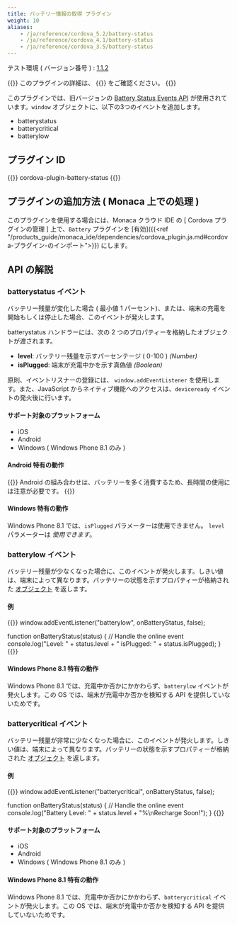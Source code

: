```yaml
---
title: バッテリー情報の取得 プラグイン
weight: 10
aliases: 
    - /ja/reference/cordova_5.2/battery-status
    - /ja/reference/cordova_4.1/battery-status
    - /ja/reference/cordova_3.5/battery-status
---
```


テスト環境 ( バージョン番号 ) : [1.1.2](https://github.com/apache/cordova-plugin-battery-status/releases/tag/1.1.2)

{{<note>}}
このプラグインの詳細は、 {{<link title="こちらの原文 ( GitHub )" href="https://github.com/apache/cordova-plugin-battery-status">}} をご確認ください。
{{</note>}}

このプラグインでは、旧バージョンの [Battery Status Events API](http://www.w3.org/TR/2011/WD-battery-status-20110915/)
が使用されています。`window`
オブジェクトに、以下の3つのイベントを追加します。

-   batterystatus
-   batterycritical
-   batterylow

プラグイン ID
-------------

{{<highlight javascript>}}
cordova-plugin-battery-status
{{</highlight>}}

プラグインの追加方法 ( Monaca 上での処理 )
------------------------------------------

このプラグインを使用する場合には、Monaca クラウド IDE の [ Cordova プラグインの管理 ] 上で、`Battery` プラグインを [有効]({{<ref "/products_guide/monaca_ide/dependencies/cordova_plugin.ja.md#cordova-プラグイン-のインポート">}}) にします。

API の解説
----------

### batterystatus イベント

バッテリー残量が変化した場合 ( 最小値 1
パーセント)、または、端末の充電を開始もしくは停止した場合、このイベントが発火します。

batterystatus ハンドラーには、次の 2
つのプロパティーを格納したオブジェクトが渡されます。

-   **level**: バッテリー残量を示すパーセンテージ ( 0-100 ) *(Number)*
-   **isPlugged**: 端末が充電中かを示す真偽値 *(Boolean)*

原則、イベントリスナーの登録には、 `window.addEventListener`
を使用します。また、JavaScript
からネイティブ機能へのアクセスは、`deviceready`
イベントの発火後に行います。

#### サポート対象のプラットフォーム

-   iOS
-   Android
-   Windows ( Windows Phone 8.1 のみ )

#### Android 特有の動作

{{<warning>}}
Android の組み合わせは、バッテリーを多く消費するため、長時間の使用には注意が必要です。
{{</warning>}}

#### Windows 特有の動作

Windows Phone 8.1 では、`isPlugged` パラメーターは使用できません。
`level` パラメーターは *使用できます*。

### batterylow イベント

バッテリー残量が少なくなった場合に、このイベントが発火します。しきい値は、端末によって異なります。バッテリーの状態を示すプロパティーが格納された [オブジェクト](#batterystatus-イベント) を返します。

#### 例

{{<highlight javascript>}}
window.addEventListener("batterylow", onBatteryStatus, false);

function onBatteryStatus(status) {
    // Handle the online event
    console.log("Level: " + status.level + " isPlugged: " + status.isPlugged);
}
{{</highlight>}}

#### Windows Phone 8.1 特有の動作

Windows Phone 8.1 では、充電中か否かにかかわらず、`batterylow`
イベントが発火します。この OS では、端末が充電中か否かを検知する API
を提供していないためです。

### batterycritical イベント

バッテリー残量が非常に少なくなった場合に、このイベントが発火します。しきい値は、端末によって異なります。バッテリーの状態を示すプロパティーが格納された [オブジェクト](#batterystatus-イベント) を返します。

#### 例

{{<highlight javascript>}}
window.addEventListener("batterycritical", onBatteryStatus, false);

function onBatteryStatus(status) {
    // Handle the online event
    console.log("Battery Level: " + status.level + "%\nRecharge Soon!");
}
{{</highlight>}}

#### サポート対象のプラットフォーム

-   iOS
-   Android
-   Windows ( Windows Phone 8.1 のみ )

#### Windows Phone 8.1 特有の動作

Windows Phone 8.1 では、充電中か否かにかかわらず、`batterycritical`
イベントが発火します。この OS では、端末が充電中か否かを検知する API
を提供していないためです。
